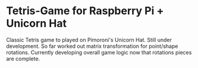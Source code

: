 # Tetris-Game for Raspberry Pi + Unicorn Hat
Classic Tetris game to played on Pimoroni's Unicorn Hat. Still under development. So far worked out matrix transformation for point/shape rotations. Currently developing overall game logic now that rotations pieces are complete. 
